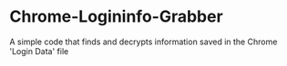 # Chrome-Logininfo-Grabber

A simple code that finds and decrypts information saved in the Chrome 'Login Data' file
